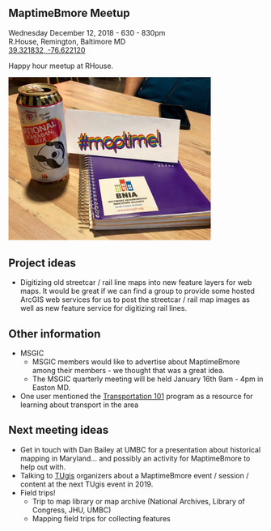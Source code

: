 ## MaptimeBmore Meetup
Wednesday December 12, 2018 - 630 - 830pm<br/>
R.House, Remington, Baltimore MD<br/>
[39.321832, -76.622120](https://www.openstreetmap.org/search?query=301%20W%2029th%20St%2C%20Baltimore%2C%20MD%2021211%2C%20USA#map=19/39.32167/-76.62214)

Happy hour meetup at RHouse.

<img src="../data/20181212-bnia-bohs-maptimebmore.jpg" width="400" title="BNIA, Bohs, Purple, and MaptimoreBmore">

## Project ideas
- Digitizing old streetcar / rail line maps into new feature layers for web maps.  It would be great if we can find a group to provide some hosted ArcGIS web services for us to post the streetcar / rail map images as well as new feature service for digitizing rail lines.

## Other information
- MSGIC
  - MSGIC members would like to advertise about MaptimeBmore among their members - we thought that was a great idea.
  - The MSGIC quarterly meeting will be held January 16th 9am - 4pm in Easton MD.
- One user mentioned the [Transportation 101](https://www.cmtalliance.org/transportation-101/) program as a resource for learning about transport in the area

## Next meeting ideas
- Get in touch with Dan Bailey at UMBC for a presentation about historical mapping in Maryland... and possibly an activity for MaptimeBmore to help out with.
- Talking to [TUgis](https://tugisconference.com/) organizers about a MaptimeBmore event / session / content at the next TUgis event in 2019.
- Field trips!
  - Trip to map library or map archive (National Archives, Library of Congress, JHU, UMBC)
  - Mapping field trips for collecting features

